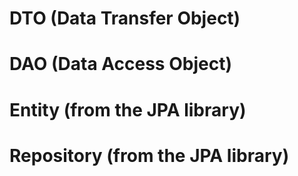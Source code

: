 # DTO (Data Transfer Object)

# DAO (Data Access Object)

# Entity (from the JPA library)

# Repository (from the JPA library)